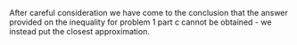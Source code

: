 After careful consideration we have come to the conclusion that the answer provided on the inequality for problem 1 part c cannot be obtained - we instead put the closest approximation.
